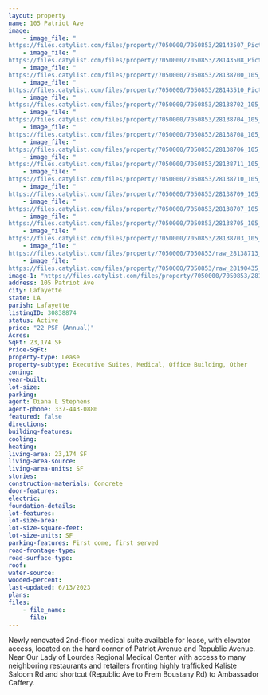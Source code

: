 ```yaml
---
layout: property
name: 105 Patriot Ave
image:
    - image_file: "https://files.catylist.com/files/property/7050000/7050853/28143507_Picture1.png"
    - image_file: "https://files.catylist.com/files/property/7050000/7050853/28143508_Picture2.png"
    - image_file: "https://files.catylist.com/files/property/7050000/7050853/28138700_105_Patriot_Avenue_Suite_204_3.jpg"
    - image_file: "https://files.catylist.com/files/property/7050000/7050853/28143510_Picture3.png"
    - image_file: "https://files.catylist.com/files/property/7050000/7050853/28138702_105_Patriot_Avenue_Suite_204_5.jpg"
    - image_file: "https://files.catylist.com/files/property/7050000/7050853/28138704_105_Patriot_Avenue_Suite_204_7.jpg"
    - image_file: "https://files.catylist.com/files/property/7050000/7050853/28138708_105_Patriot_Avenue_Suite_204_11.jpg"
    - image_file: "https://files.catylist.com/files/property/7050000/7050853/28138706_105_Patriot_Avenue_Suite_204_9.jpg"
    - image_file: "https://files.catylist.com/files/property/7050000/7050853/28138711_105_Patriot_Avenue_Suite_204_14.jpg"
    - image_file: "https://files.catylist.com/files/property/7050000/7050853/28138710_105_Patriot_Avenue_Suite_204_13.jpg"
    - image_file: "https://files.catylist.com/files/property/7050000/7050853/28138709_105_Patriot_Avenue_Suite_204_12.jpg"
    - image_file: "https://files.catylist.com/files/property/7050000/7050853/28138707_105_Patriot_Avenue_Suite_204_10.jpg"
    - image_file: "https://files.catylist.com/files/property/7050000/7050853/28138705_105_Patriot_Avenue_Suite_204_8.jpg"
    - image_file: "https://files.catylist.com/files/property/7050000/7050853/28138703_105_Patriot_Avenue_Suite_204_6.jpg"
    - image_file: "https://files.catylist.com/files/property/7050000/7050853/raw_28138713_Floor_Plan.pdf"
    - image_file: "https://files.catylist.com/files/property/7050000/7050853/raw_28190435_105_Patriot_Ste_204.pdf"
image-1: "https://files.catylist.com/files/property/7050000/7050853/28138697_105_Patriot_Avenue_Suite_204_1534.jpg"
address: 105 Patriot Ave
city: Lafayette
state: LA
parish: Lafayette
listingID: 30838874
status: Active
price: "22 PSF (Annual)"
Acres:
SqFt: 23,174 SF
Price-SqFt:
property-type: Lease
property-subtype: Executive Suites, Medical, Office Building, Other
zoning:
year-built:
lot-size:
parking:
agent: Diana L Stephens
agent-phone: 337-443-0880
featured: false
directions:
building-features:
cooling:
heating:
living-area: 23,174 SF
living-area-source:
living-area-units: SF
stories:
construction-materials: Concrete
door-features:
electric:
foundation-details:
lot-features:
lot-size-area:
lot-size-square-feet:
lot-size-units: SF
parking-features: First come, first served
road-frontage-type:
road-surface-type:
roof:
water-source:
wooded-percent:
last-updated: 6/13/2023
plans:
files:
    - file_name:
      file:
---
```

Newly renovated 2nd-floor medical suite available for lease, with elevator access, located on the hard corner of Patriot Avenue and Republic Avenue. Near Our Lady of Lourdes Regional Medical Center with access to many neighboring restaurants and retailers fronting highly trafficked Kaliste Saloom Rd and shortcut (Republic Ave to Frem Boustany Rd) to Ambassador Caffery.
